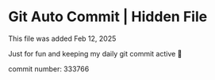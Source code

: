 # Git Auto Commit | Hidden File

This file was added Feb 12, 2025

Just for fun and keeping my daily git commit active 🤪

commit number: 333766
